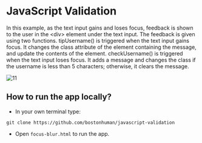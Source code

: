 # JavaScript Validation

In this example, as the text input gains and loses focus, feedback is shown to the user in the &lt;div> element under the text input. The feedback is given using two functions. tipUsername() is triggered when the text input gains focus. It changes the class attribute of the element containing the message, and update the contents of the element. checkUsername() is triggered when the text input loses focus. It adds a message and changes the class if the username is less than 5 characters; otherwise, it clears the message.

![11](https://cloud.githubusercontent.com/assets/18538482/16789306/7aa9595a-487a-11e6-9594-4884bc84cafe.png)

## How to run the app locally?

* In your own terminal type:
```
git clone https://github.com/bostonhuman/javascript-validation
```
* Open `focus-blur.html` to run the app.
